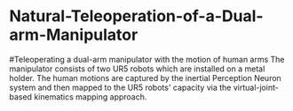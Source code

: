 # Natural-Teleoperation-of-a-Dual-arm-Manipulator
#Teleoperating a dual-arm manipulator with the motion of human arms
The manipulator consists of two UR5 robots which are installed on a metal holder. The human motions are captured by the inertial Perception Neuron system and then mapped to the UR5 robots' capacity via the virtual-joint-based kinematics mapping approach.

